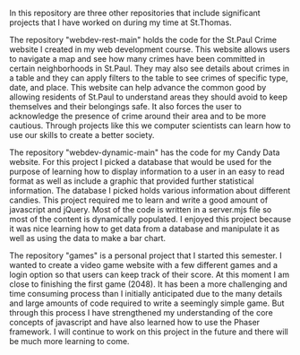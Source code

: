 In this repository are three other repositories that include significant projects that I have worked on during my time at St.Thomas.

The repository "webdev-rest-main" holds the code for the St.Paul Crime website I created in my web development course.
This website allows users to navigate a map and see how many crimes have been committed in certain neighborhoods in St.Paul.
They may also see details about crimes in a table and they can apply filters to the table to see crimes of specific type, date, and place. 
This website can help advance the common good by allowing residents of St.Paul to understand areas they should avoid to keep themselves and their belongings safe.
It also forces the user to acknowledge the presence of crime around their area and to be more cautious.
Through projects like this we computer scientists can learn how to use our skills to create a better society.

The repository "webdev-dynamic-main" has the code for my Candy Data website. For this project I picked a database that would be used for the purpose of learning how to display information to a user in an easy to read format as well as include a graphic that provided further statistical information. The database I picked holds various information about different candies. This project required me to learn and write a good amount of javascript and jQuery. Most of the code is written in a server.mjs file so most of the content is dynamically populated. I enjoyed this project because it was nice learning how to get data from a database and manipulate it as well as using the data to make a bar chart.

The repository "games" is a personal project that I started this semester. I wanted to create a video game website with a few different games and a login option so that users can keep track of their score. At this moment I am close to finishing the first game (2048). It has been a more challenging and time consuming process than I initially anticipated due to the many details and large amounts of code required to write a seemingly simple game. But through this process I have strengthened my understanding of the core concepts of javascript and have also learned how to use the Phaser framework. I will continue to work on this project in the future and there will be much more learning to come.

